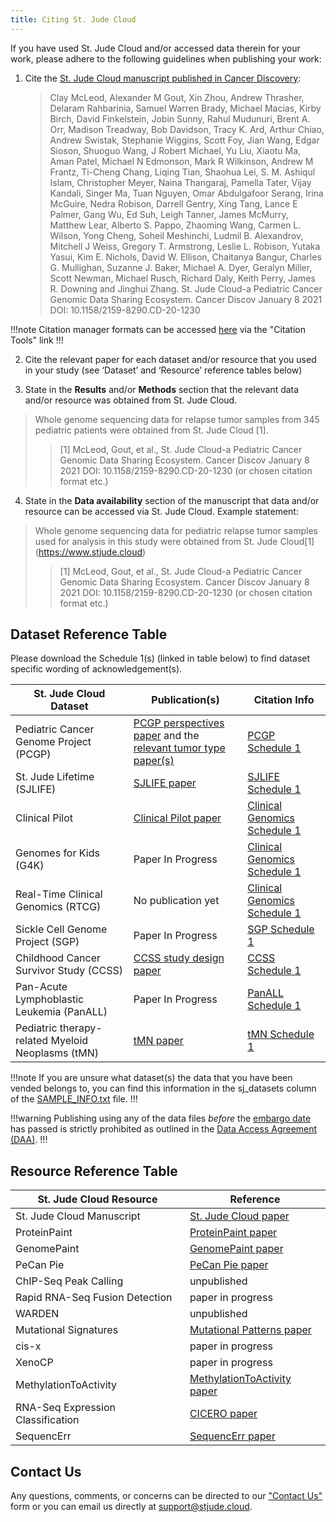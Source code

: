 ```yaml
---
title: Citing St. Jude Cloud
---
```


If you have used St. Jude Cloud and/or accessed data therein for your work, please adhere to the following guidelines when publishing your work:

1. Cite the [St. Jude Cloud manuscript published in Cancer Discovery](https://cancerdiscovery.aacrjournals.org/content/early/2021/01/08/2159-8290.CD-20-1230):

    >Clay McLeod, Alexander M Gout, Xin Zhou, Andrew Thrasher, Delaram Rahbarinia, Samuel Warren Brady, Michael Macias, Kirby Birch, David Finkelstein, Jobin Sunny, Rahul Mudunuri, Brent A. Orr, Madison Treadway, Bob Davidson, Tracy K. Ard, Arthur Chiao, Andrew Swistak, Stephanie Wiggins, Scott Foy, Jian Wang, Edgar Sioson, Shuoguo Wang, J Robert Michael, Yu Liu, Xiaotu Ma, Aman Patel, Michael N Edmonson, Mark R Wilkinson, Andrew M Frantz, Ti-Cheng Chang, Liqing Tian, Shaohua Lei, S. M. Ashiqul Islam, Christopher Meyer, Naina Thangaraj, Pamella Tater, Vijay Kandali, Singer Ma, Tuan Nguyen, Omar Abdulgafoor Serang, Irina McGuire, Nedra Robison, Darrell Gentry, Xing Tang, Lance E Palmer, Gang Wu, Ed Suh, Leigh Tanner, James McMurry, Matthew Lear, Alberto S. Pappo, Zhaoming Wang, Carmen L. Wilson, Yong Cheng, Soheil Meshinchi, Ludmil B. Alexandrov, Mitchell J Weiss, Gregory T. Armstrong, Leslie L. Robison, Yutaka Yasui, Kim E. Nichols, David W. Ellison, Chaitanya Bangur, Charles G. Mullighan, Suzanne J. Baker, Michael A. Dyer, Geralyn Miller, Scott Newman, Michael Rusch, Richard Daly, Keith Perry, James R. Downing and Jinghui Zhang. St. Jude Cloud-a Pediatric Cancer Genomic Data Sharing Ecosystem. Cancer Discov January 8 2021 DOI: 10.1158/2159-8290.CD-20-1230

!!!note
Citation manager formats can be accessed [here](https://cancerdiscovery.aacrjournals.org/content/early/2021/01/08/2159-8290.CD-20-1230) via the "Citation Tools" link
!!!

2. Cite the relevant paper for each dataset and/or resource that you used in your study (see ‘Dataset’ and ‘Resource’ reference tables below)

3. State in the **Results** and/or **Methods** section that the relevant data and/or resource was obtained from St. Jude Cloud.
   

>Whole genome sequencing data for relapse tumor samples from 345 pediatric patients were obtained from St. Jude Cloud [1].
>>[1] McLeod, Gout, et al., St. Jude Cloud-a Pediatric Cancer Genomic Data Sharing Ecosystem. Cancer Discov January 8 2021 DOI: 10.1158/2159-8290.CD-20-1230 (or chosen citation format etc.)


4. State in the **Data availability** section of the manuscript that data and/or resource can be accessed via St. Jude Cloud. Example statement:

   
>Whole genome sequencing data for pediatric relapse tumor samples used for analysis in this study were obtained from St. Jude Cloud[1] (https://www.stjude.cloud)
>>[1] McLeod, Gout, et al., St. Jude Cloud-a Pediatric Cancer Genomic Data Sharing Ecosystem. Cancer Discov January 8 2021 DOI: 10.1158/2159-8290.CD-20-1230
(or chosen citation format etc.)


## Dataset Reference Table

Please download the Schedule 1(s) (linked in table below) to find dataset specific wording of acknowledgement(s).

| St. Jude Cloud Dataset | Publication(s) | Citation Info |
| --- | --- | --- |
| Pediatric Cancer Genome Project (PCGP) <img width=200/>| [PCGP perspectives paper](https://www.ncbi.nlm.nih.gov/pubmed/22641210) and the [relevant tumor type paper(s)](http://pecan.stjude.cloud/pcgp-explore) | [PCGP Schedule 1](../files/PCGP-Schedule1.pdf) <img width=200/>|
| St. Jude Lifetime (SJLIFE) | [SJLIFE paper](https://www.ncbi.nlm.nih.gov/pubmed/?term=29847298) | [SJLIFE Schedule 1](../files/SJLIFE-Schedule1.pdf) |
| Clinical Pilot | [Clinical Pilot paper](https://www.ncbi.nlm.nih.gov/pubmed/30262806) | [Clinical Genomics Schedule 1](../files/ClinGen-Schedule1.pdf) |
| Genomes for Kids (G4K) | Paper In Progress | [Clinical Genomics Schedule 1](../files/ClinGen-Schedule1.pdf) |
| Real-Time Clinical Genomics (RTCG) | No publication yet | [Clinical Genomics Schedule 1](../files/ClinGen-Schedule1.pdf) |
| Sickle Cell Genome Project (SGP) | Paper In Progress | [SGP Schedule 1](../files/SGP-Schedule1.pdf) |
| Childhood Cancer Survivor Study (CCSS)  | [CCSS study design paper](https://www.ncbi.nlm.nih.gov/pubmed/11920786) | [CCSS Schedule 1](../files/CCSS-Schedule1.pdf) |
| Pan-Acute Lymphoblastic Leukemia (PanALL) | Paper In Progress | [PanALL Schedule 1](../files/PanALL-Schedule1.pdf) |
| Pediatric therapy-related Myeloid Neoplasms (tMN) | [tMN paper](https://pubmed.ncbi.nlm.nih.gov/33579957/) | [tMN Schedule 1](../files/tMN-Schedule1.pdf) |

!!!note
If you are unsure what dataset(s) the data that you have been vended belongs to, you can find this information in the sj_datasets column of the [SAMPLE_INFO.txt](../genomics-platform/about-our-data/metadata-and-clinical/) file.
!!!

!!!warning
Publishing using any of the data files _before_ the [embargo date](../genomics-platform/requesting-data/glossary/#embargo-date) has passed is strictly prohibited as outlined in the [Data Access Agreement (DAA)](../genomics-platform/requesting-data/glossary/#data-access-agreement).
!!!

## Resource Reference Table

| St. Jude Cloud Resource           | Reference                                                                                                      |
| --------------------------------- | -------------------------------------------------------------------------------------------------------------- |
| St. Jude Cloud Manuscript         | [St. Jude Cloud paper](https://cancerdiscovery.aacrjournals.org/content/early/2021/01/08/2159-8290.CD-20-1230) |
| ProteinPaint                      | [ProteinPaint paper](https://www.nature.com/articles/ng.3466)                                                  |
| GenomePaint                       | [GenomePaint paper](https://www.cell.com/cancer-cell/fulltext/S1535-6108(20)30659-0)                           |
| PeCan Pie                         | [PeCan Pie paper](https://genome.cshlp.org/content/29/9/1555.full)                                             |
| ChIP-Seq Peak Calling             | unpublished                                                                                                    |
| Rapid RNA-Seq Fusion Detection    | paper in progress                                                                                              |
| WARDEN                            | unpublished                                                                                                    |
| Mutational Signatures             | [Mutational Patterns paper](https://www.nature.com/articles/s41586-020-1943-3)                                 |
| cis-x                             | paper in progress                                                                                              |
| XenoCP                            | paper in progress                                                                                              |
| MethylationToActivity             | [MethylationToActivity paper](https://genomebiology.biomedcentral.com/articles/10.1186/s13059-020-02220-y)     |
| RNA-Seq Expression Classification | [CICERO paper](https://genomebiology.biomedcentral.com/articles/10.1186/s13059-020-02043-x)                    |
| SequencErr                        | [SequencErr paper](https://genomebiology.biomedcentral.com/articles/10.1186/s13059-020-02254-2)                |

<!-- NeoepitopePred | [NeoepitopePred paper](https://www.ncbi.nlm.nih.gov/pubmed/28854978) -->

## Contact Us

Any questions, comments, or concerns can be directed to our ["Contact Us"](https://stjude.cloud/contact) form or you can email us directly at support@stjude.cloud.
